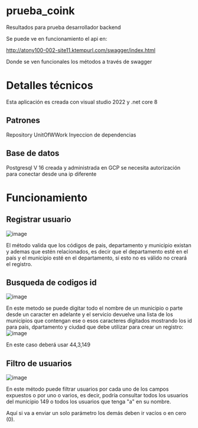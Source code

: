 # prueba_coink
Resultados para prueba desarrollador backend

Se puede ve en funcionamiento el api en:

http://atony100-002-site11.ktempurl.com/swagger/index.html

Donde se ven funcionales los métodos a través de swagger

# Detalles técnicos

Esta aplicación es creada con visual studio 2022 y .net core 8

## Patrones

Repository
UnitOfWWork
Inyeccion de dependencias

## Base de datos

Postgresql V 16
creada y administrada en GCP
se necesita autorización para conectar desde una ip diferente

# Funcionamiento

## Registrar usuario
![image](https://github.com/user-attachments/assets/31b21af5-9ec8-4b39-899a-ab8401b2b7cd)

El método valida que los códigos de pais, departamento y municipio existan y ademas que estén relacionados, es decir que el departamento esté en el país y el municipio esté en el departamento, si esto no es válido no creará el registro.

## Busqueda de codigos id
![image](https://github.com/user-attachments/assets/3ff53de0-7a30-4542-b30c-35b68bf188da)

En este metodo se puede digitar todo el nombre de un municipio o parte desde un caracter en adelante y el servicio devuelve una lista de los municipios que contengan ese o esos caracteres digitados mostrando los id para pais, dpartamento y ciudad que debe utilizar para crear un registro:
![image](https://github.com/user-attachments/assets/fd0b248e-ae11-4c90-aba1-860530980801)

En este caso deberá usar 44,3,149

## Filtro de usuarios

![image](https://github.com/user-attachments/assets/eb33abb7-af4e-45bb-9fe1-3ed8fed34309)

En este método puede filtrar usuarios por cada uno de los campos expuestos o por uno o varios, es decir, podría consultar todos los usuarios del municipio 149 o todos los usuarios que tenga "a" en su nombre.

Aquí si va a enviar un solo parámetro los demás deben ir vacíos o en cero (0).


